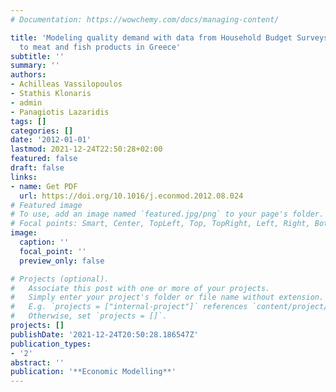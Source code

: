 ```yaml
---
# Documentation: https://wowchemy.com/docs/managing-content/

title: 'Modeling quality demand with data from Household Budget Surveys: An application
  to meat and fish products in Greece'
subtitle: ''
summary: ''
authors:
- Achilleas Vassilopoulos
- Stathis Klonaris
- admin
- Panagiotis Lazaridis
tags: []
categories: []
date: '2012-01-01'
lastmod: 2021-12-24T22:50:28+02:00
featured: false
draft: false
links: 
- name: Get PDF
  url: https://doi.org/10.1016/j.econmod.2012.08.024
# Featured image
# To use, add an image named `featured.jpg/png` to your page's folder.
# Focal points: Smart, Center, TopLeft, Top, TopRight, Left, Right, BottomLeft, Bottom, BottomRight.
image:
  caption: ''
  focal_point: ''
  preview_only: false

# Projects (optional).
#   Associate this post with one or more of your projects.
#   Simply enter your project's folder or file name without extension.
#   E.g. `projects = ["internal-project"]` references `content/project/deep-learning/index.md`.
#   Otherwise, set `projects = []`.
projects: []
publishDate: '2021-12-24T20:50:28.186547Z'
publication_types:
- '2'
abstract: ''
publication: '**Economic Modelling**'
---
```

